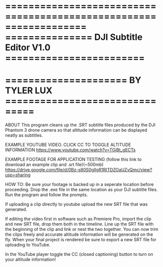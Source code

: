==================================================================
===============  DJI Subtitle Editor V1.0 ========================
==================================================================
===================== BY TYLER LUX ===============================
==================================================================

ABOUT
This program cleans up the .SRT subtitle files produced by the DJI Phantom 3 
drone camera so that altitude information can be displayed neatly as subtitles.

EXAMPLE YOUTUBE VIDEO.  CLICK CC TO TOGGLE ALTITUDE INFORMATION
https://www.youtube.com/watch?v=TGjBt_gECTs

EXAMPLE FOOTAGE FOR APPLICATION TESTING (follow this link to download an example clip and .srt file)(~500mb)
https://drive.google.com/file/d/0Bz-s80S0glIgR1RITDZOaUZvQmc/view?usp=sharing

HOW TO:
Be sure your footage is backed up in a seperate location before proceeding. 
Drop the .exe file in the same location as your DJI subtitle files.
Run the program and follow the prompts.

If uploading a clip directly to youtube upload the new SRT file that was generated.

If editing the video first in software such as Premiere Pro, import the clip and new SRT file,
drop them both in the timeline.  Line up the SRT file with the beginning of the clip and link or
nest the two together.  You can now trim the clips freely and accurate altitude information will be
generated on the fly.  When your final project is rendered be sure to export a new SRT file for uploading
to YouTube.

In the YouTube player toggle the CC (closed captioning) button to turn on your altitude information!